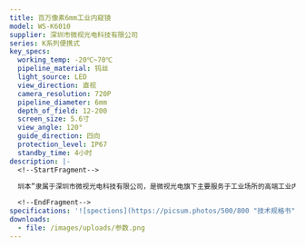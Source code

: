 ```yaml
---
title: 百万像素6mm工业内窥镜
model: WS-K6010
supplier: 深圳市微视光电科技有限公司
series: K系列便携式
key_specs:
  working_temp: -20℃~70℃
  pipeline_material: 钨丝
  light_source: LED
  view_direction: 直视
  camera_resolution: 720P
  pipeline_diameter: 6mm
  depth_of_field: 12-200
  screen_size: 5.6寸
  view_angle: 120°
  guide_direction: 四向
  protection_level: IP67
  standby_time: 4小时
description: |-
  <!--StartFragment-->

  圳本”隶属于深圳市微视光电科技有限公司，是微视光电旗下主要服务于工业场所的高端工业内窥镜品牌，旨在为工业终端客户提供无损内部视觉检测方案

  <!--EndFragment-->
specifications: '![spections](https://picsum.photos/500/800 "技术规格书")'
downloads:
  - file: /images/uploads/参数.png
---
```

